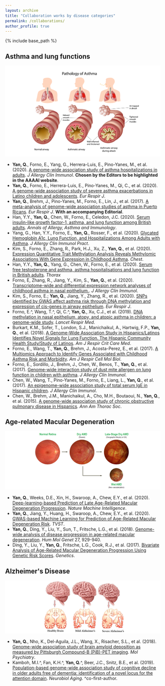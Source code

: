```yaml
---
layout: archive
title: "Collaboration works by disease categories"
permalink: /collaborations/
author_profile: true
---
```


{% include base_path %}

Asthma and lung functions
-
![Editing a markdown file for a talk](/images/lung.png)
* <b>Yan, Q.</b>, Forno, E., Yang, G., Herrera-Luis, E., Pino-Yanes, M., et al. (2020). [A genome-wide association study of asthma hospitalizations in adults](https://www.jacionline.org/article/S0091-6749(20)31224-0/fulltext). *J Allergy Clin Immunol*. <b>Chosen by the Editors to be highlighted in the AAAAI website</b>.
* <b>Yan, Q.</b>, Forno, E., Herrera-Luis, E., Pino-Yanes, M., Qi, C., et al. (2020). [A genome-wide association study of severe asthma exacerbations in Latino children and adolescents](https://erj.ersjournals.com/content/early/2020/10/02/13993003.02693-2020). *Eur Respir J*.
* <b>Yan, Q.</b>, Brehm, J., Pino-Yanes, M., Forno, E., Lin, J., et al. (2017). [A meta-analysis of genome-wide association studies of asthma in Puerto Ricans](https://www.ncbi.nlm.nih.gov/pubmed/28461288). *Eur Respir J*. <b>With an accompanying Editorial</b>.
* Han, Y.Y., <b>Yan, Q.</b>, Chen, W., Forno, E., Celedon, J.C. (2020). [Serum insulin-like growth factor-1, asthma, and lung function among British adults](). *Annals of Allergy, Asthma and Immunology*.
* Yang, G., Han, Y.Y., Forno, E., <b>Yan, Q.</b>, Rosser, F., et al. (2020). [Glycated Hemoglobin A1c, Lung Function, and Hospitalizations Among Adults with Asthma](https://www.sciencedirect.com/science/article/abs/pii/S2213219820306164?via=ihub). *J Allergy Clin Immunol Pract*.
* Kim, S., Forno, E., Zhang, R., Park, H.J., Xu, Z., <b>Yan, Q.</b>, et al. (2020). [Expression Quantitative Trait Methylation Analysis Reveals Methylomic Associations With Gene Expression in Childhood Asthma](https://journal.chestnet.org/article/S0012-3692(20)31716-5/fulltext). *Chest*.
* Han, Y.Y., <b>Yan, Q.</b>, Yang, G., Chen, W., Forno, E., et al. (2020). [Serum free testosterone and asthma, asthma hospitalisations and lung function in British adults](https://thorax.bmj.com/content/75/10/849). *Thorax*
* Forno, E, Zhang, R., Jiang, Y., Kim, S., <b>Yan, Q.</b>, et al. (2020). [Transcriptome-wide and differential expression network analyses of childhood asthma in nasal epithelium.](https://www.jacionline.org/article/S0091-6749(20)30197-4/abstract). *J Allergy Clin Immunol*.
*	Kim, S., Forno, E.; <b>Yan, Q.</b>, Jiang, Y., Zhang, R., et al. (2020). [SNPs identified by GWAS affect asthma risk through DNA methylation and expression of cis-genes in airway epithelium](https://www.ncbi.nlm.nih.gov/pubmed/31831581). *Eur Respir J*. 
* Forno, E.^, Wang, T.^, Qi, C.^, <b>Yan, Q.</b>, Xu, C.J., et al. (2019). [DNA methylation in nasal epithelium, atopy, and atopic asthma in children: a genome-wide study](https://www.sciencedirect.com/science/article/pii/S2213260018304661?via%3Dihub). *Lancet Respir Med*.
* Burkart, K.M., Sofer, T., London, S.J., Manichaikul, A., Hartwig, F.P., <b>Yan, Q.</b>, et al. (2018). [A Genome-Wide Association Study in Hispanics/Latinos Identifies Novel Signals for Lung Function. The Hispanic Community Health Study/Study of Latinos](https://www.atsjournals.org/doi/full/10.1164/rccm.201707-1493OC). *Am J Respir Crit Care Med*.
* Forno, E., Wang, T., <b>Yan, Q.</b>, Brehm, J., Acosta-Perez, E., et al. (2017). [A Multiomics Approach to Identify Genes Associated with Childhood Asthma Risk and Morbidity](https://www.atsjournals.org/doi/full/10.1165/rcmb.2017-0002OC). *Am J Respir Cell Mol Biol*.
* Forno, E., Sordillo, J., Brehm, J., Chen, W., Benos, T., <b>Yan, Q.</b>, et al. (2017). [Genome-wide interaction study of dust mite allergen on lung function in children with asthma](https://www.ncbi.nlm.nih.gov/pubmed/28167095). *J Allergy Clin Immunol*.
* Chen, W., Wang, T., Pino-Yanes, M., Forno, E., Liang, L., <b>Yan, Q.</b>, et al. (2017). [An epigenome-wide association study of total serum IgE in Hispanic children](https://www.ncbi.nlm.nih.gov/pubmed/28069425). *J Allergy Clin Immunol*.
* Chen, W., Brehm, J.M., Manichaikul, A., Cho, M.H., Boutaoui, N., <b>Yan, Q.</b>, et al. (2015). [A genome-wide association study of chronic obstructive pulmonary disease in Hispanics](https://www.ncbi.nlm.nih.gov/pubmed/25584925). *Ann Am Thorac Soc*.

Age-related Macular Degeneration
-
![Editing a markdown file for a talk](/images/AMD.png)
* <b>Yan, Q.</b>, Weeks, D.E., Xin, H., Swaroop, A., Chew, E.Y., et al. (2020). [Deep-learning-based Prediction of Late Age-Related Macular Degeneration Progression](https://www.nature.com/articles/s42256-020-0154-9.epdf?author_access_token=ytmgnX1807mH5XIqctD70NRgN0jAjWel9jnR3ZoTv0PEfAOwkHt47te-T29RleTSe9oHXYrJmvV2kI8DSjCGvvJJ2UNPwgtcl5H-tThiXXjuj_zR8X1zt5G1gXJJEL0oiV6ttgo-2tQKy4cqFw3lQw%3D%3D). *Nature Machine Intelligence*.
* <b>Yan, Q.</b>, Jiang, Y., Huang, H., Swaroop, A., Chew, E.Y., et al. (2020). [GWAS-based Machine Learning for Prediction of Age-Related Macular Degeneration Risk](https://www.medrxiv.org/content/10.1101/19006155v1). *TVST*.
* <b>Yan, Q.</b>, Ding, Y., Liu, Y., Sun, T., Fritsche, L.G., et al. (2018). [Genome-wide analysis of disease progression in age-related macular degeneration](https://academic.oup.com/hmg/article/27/5/929/4810717). *Hum Mol Genet* 27, 929-940.
* Ding, Y., Liu, Y., <b>Yan, Q.</b>, Fritsche, L.G., Cook, R.J., et al. (2017). [Bivariate Analysis of Age-Related Macular Degeneration Progression Using Genetic Risk Scores](http://www.genetics.org/content/early/2017/03/21/genetics.116.196998). *Genetics*.

Alzheimer's Disease
-
![Editing a markdown file for a talk](/images/alzheimer.png) 
* <b>Yan, Q.</b>, Nho, K., Del-Aguila, J.L., Wang, X., Risacher, S.L., et al. (2018). [Genome-wide association study of brain amyloid deposition as measured by Pittsburgh Compound-B (PiB)-PET imaging](https://www.ncbi.nlm.nih.gov/pubmed/30361487). *Mol Psychiatry*.
* Kamboh, M.I.^, Fan, K.H.^, <b>Yan, Q.</b>^, Beer, J.C., Snitz, B.E., et al. (2019). [Population-based genome-wide association study of cognitive decline in older adults free of dementia: identification of a novel locus for the attention domain](https://www.ncbi.nlm.nih.gov/pubmed/30954325). *Neurobiol Aging*. ^co-first-author.
